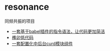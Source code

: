 # resonance
同频共振的项目

-  [一套基于babel插件的指令语法，让代码更加简洁](https://github.com/qingji-fe/resonance/tree/main/babel-plugins-directives)
-  [榫卯低代码](https://github.com/qingji-fe/resonance/tree/main/tenon)
-  [一套配置化中后台curd模块组件](https://github.com/qingji-fe/resonance/tree/main/antd-pro)
